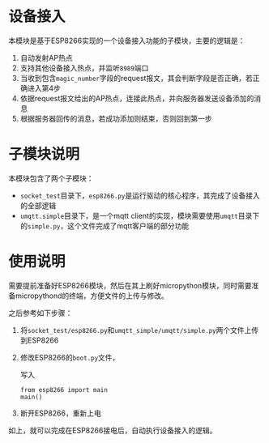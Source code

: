 # 设备接入
本模块是基于ESP8266实现的一个设备接入功能的子模块，主要的逻辑是：

1. 自动发射AP热点
2. 支持其他设备接入热点，并监听`8989`端口
3. 当收到包含`magic_number`字段的request报文，其会判断字段是否正确，若正确进入第4步
4. 依据request报文给出的AP热点，连接此热点，并向服务器发送设备添加的消息
5. 根据服务器回传的消息，若成功添加则结束，否则回到第一步

# 子模块说明
本模块包含了两个子模块：
+ `socket_test`目录下，`esp8266.py`是运行驱动的核心程序，其完成了设备接入的全部逻辑
+ `umqtt.simple`目录下，是一个mqtt client的实现，模块需要使用`umqtt`目录下的`simple.py`，这个文件完成了mqtt客户端的部分功能

# 使用说明
需要提前准备好ESP8266模块，然后在其上刷好micropython模块，同时需要准备micropythond的终端，方便文件的上传与修改。

之后参考如下步骤：
1. 将`socket_test/esp8266.py`和`umqtt_simple/umqtt/simple.py`两个文件上传到ESP8266
2. 修改ESP8266的`boot.py`文件，
    
    写入
    ```
    from esp8266 import main
    main()
    ```

3. 断开ESP8266，重新上电

如上，就可以完成在ESP8266接电后，自动执行设备接入的逻辑。